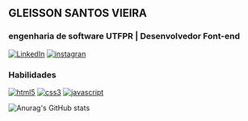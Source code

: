 ## GLEISSON SANTOS VIEIRA
### engenharia de software UTFPR | Desenvolvedor Font-end 


[![LinkedIn](https://img.shields.io/badge/LinkedIn-0077B5?style=for-the-badge&logo=linkedin&logoColor=white)](https://www.linkedin.com/in/gleisson-santos-vieira/) 
[![instagran](https://img.shields.io/badge/Instagram-E4405F?style=for-the-badge&logo=instagram&logoColor=white)](https://www.instagram.com/gleisson_santos_vieira/) 



### Habilidades 


[![html5](https://img.shields.io/badge/HTML5-E34F26?style=for-the-badge&logo=html5&logoColor=white)]() 
[![css3](https://img.shields.io/badge/CSS3-1572B6?style=for-the-badge&logo=css3&logoColor=white)]() 
[![javascript](https://img.shields.io/badge/JavaScript-F7DF1E?style=for-the-badge&logo=javascript&logoColor=black)]()


![Anurag's GitHub stats](https://github-readme-stats.vercel.app/api?username=gleisson-santos-dev&show_icons=true&theme=radical)
